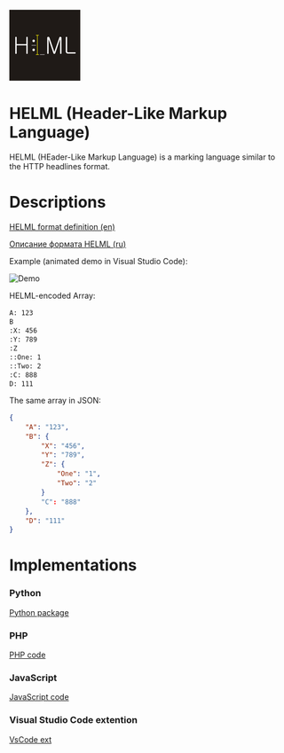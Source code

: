 
![helml-logo](https://github.com/dynoser/HELML/raw/master/logo/icon.png)

# HELML (Header-Like Markup Language)

HELML (HEader-Like Markup Language) is a marking language similar to the HTTP headlines format.

# Descriptions

[HELML format definition (en)](./README-HELML_en.md)

[Описание формата HELML (ru)](./README-HELML_ru.md)


Example (animated demo in Visual Studio Code):

![Demo](https://i.imgur.com/WyGbJmO.gif)

HELML-encoded Array:
```console
A: 123
B
:X: 456
:Y: 789
:Z
::One: 1
::Two: 2
:C: 888
D: 111
```
The same array in JSON:
```json
{
    "A": "123",
    "B": {
        "X": "456",
        "Y": "789",
        "Z": {
            "One": "1",
            "Two": "2"
        }
        "C": "888"
    },
    "D": "111"
}
```



# Implementations

### Python

[Python package](./Python)

### PHP

[PHP code](./PHP)

### JavaScript

[JavaScript code](.JavaScript)


### Visual Studio Code extention

[VsCode ext](.helml-vscode-plugin)
